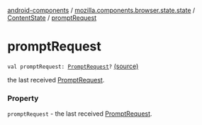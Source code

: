 [android-components](../../index.md) / [mozilla.components.browser.state.state](../index.md) / [ContentState](index.md) / [promptRequest](./prompt-request.md)

# promptRequest

`val promptRequest: `[`PromptRequest`](../../mozilla.components.concept.engine.prompt/-prompt-request/index.md)`?` [(source)](https://github.com/mozilla-mobile/android-components/blob/master/components/browser/state/src/main/java/mozilla/components/browser/state/state/ContentState.kt#L53)

the last received [PromptRequest](../../mozilla.components.concept.engine.prompt/-prompt-request/index.md).

### Property

`promptRequest` - the last received [PromptRequest](../../mozilla.components.concept.engine.prompt/-prompt-request/index.md).